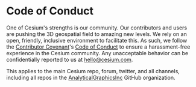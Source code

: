 # Code of Conduct

One of Cesium's strengths is our community.  Our contributors and users are pushing the 3D geospatial field to amazing new levels.  We rely on an open, friendly, inclusive environment to facilitate this.  As such, we follow the [Contributor Covenant](http://contributor-covenant.org/)'s [Code of Conduct](http://contributor-covenant.org/version/1/4/code-of-conduct.md) to ensure a harassment-free experience in the Cesium community. Any unacceptable behavior can be confidentially reported to us at hello@cesium.com.

This applies to the main Cesium repo, forum, twitter, and all channels, including all repos in the [AnalyticalGraphicsInc](https://github.com/AnalyticalGraphicsInc) GitHub organization.
